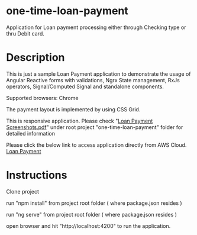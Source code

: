# one-time-loan-payment
Application for Loan payment processing either through Checking type or thru Debit card.

# Description
This is just a sample Loan Payment application to demonstrate the usage of Angular  Reactive forms with validations, Ngrx State management, RxJs operators, Signal/Computed Signal and standalone components.

Supported browsers: Chrome

The payment layout is implemented by using CSS Grid.

This is responsive application. Please check "[Loan Payment Screenshots.pdf](https://github.com/sreetui/one-time-loan-payment/blob/main/Loan%20Payment%20Screenshots.pdf)" under root project "one-time-loan-payment" folder for detailed information

Please click the below link to access application directly from AWS Cloud.
[Loan Payment](http://sreetui-loan-payment.s3-website-us-east-1.amazonaws.com/)



# Instructions
Clone project

run "npm install" from project root folder ( where package.json resides )

run "ng serve" from project root folder ( where package.json resides )

open browser and hit "http://localhost:4200" to run the application.
